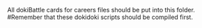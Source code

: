 All dokiBattle cards for careers files should be put into this folder.
#Remember that these dokidoki scripts should be compiled first.